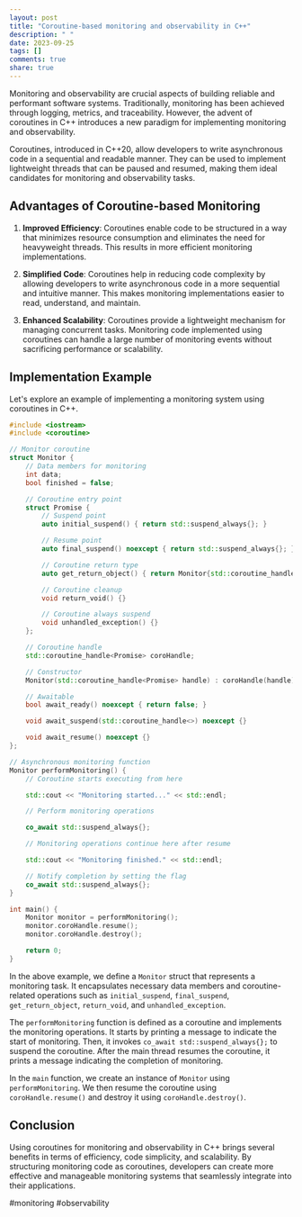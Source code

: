 ```yaml
---
layout: post
title: "Coroutine-based monitoring and observability in C++"
description: " "
date: 2023-09-25
tags: []
comments: true
share: true
---
```


Monitoring and observability are crucial aspects of building reliable and performant software systems. Traditionally, monitoring has been achieved through logging, metrics, and traceability. However, the advent of coroutines in C++ introduces a new paradigm for implementing monitoring and observability.

Coroutines, introduced in C++20, allow developers to write asynchronous code in a sequential and readable manner. They can be used to implement lightweight threads that can be paused and resumed, making them ideal candidates for monitoring and observability tasks.

## Advantages of Coroutine-based Monitoring

1. **Improved Efficiency**: Coroutines enable code to be structured in a way that minimizes resource consumption and eliminates the need for heavyweight threads. This results in more efficient monitoring implementations.

2. **Simplified Code**: Coroutines help in reducing code complexity by allowing developers to write asynchronous code in a more sequential and intuitive manner. This makes monitoring implementations easier to read, understand, and maintain.

3. **Enhanced Scalability**: Coroutines provide a lightweight mechanism for managing concurrent tasks. Monitoring code implemented using coroutines can handle a large number of monitoring events without sacrificing performance or scalability.

## Implementation Example

Let's explore an example of implementing a monitoring system using coroutines in C++.

```cpp
#include <iostream>
#include <coroutine>

// Monitor coroutine
struct Monitor {
    // Data members for monitoring
    int data;
    bool finished = false;

    // Coroutine entry point
    struct Promise {
        // Suspend point
        auto initial_suspend() { return std::suspend_always{}; }

        // Resume point
        auto final_suspend() noexcept { return std::suspend_always{}; }

        // Coroutine return type
        auto get_return_object() { return Monitor{std::coroutine_handle<Promise>::from_promise(*this)}; }

        // Coroutine cleanup
        void return_void() {}

        // Coroutine always suspend
        void unhandled_exception() {}
    };

    // Coroutine handle
    std::coroutine_handle<Promise> coroHandle;

    // Constructor
    Monitor(std::coroutine_handle<Promise> handle) : coroHandle(handle) {}

    // Awaitable
    bool await_ready() noexcept { return false; }

    void await_suspend(std::coroutine_handle<>) noexcept {}

    void await_resume() noexcept {}
};

// Asynchronous monitoring function
Monitor performMonitoring() {
    // Coroutine starts executing from here

    std::cout << "Monitoring started..." << std::endl;

    // Perform monitoring operations

    co_await std::suspend_always{};

    // Monitoring operations continue here after resume

    std::cout << "Monitoring finished." << std::endl;

    // Notify completion by setting the flag
    co_await std::suspend_always{};
}

int main() {
    Monitor monitor = performMonitoring();
    monitor.coroHandle.resume();
    monitor.coroHandle.destroy();

    return 0;
}
```

In the above example, we define a `Monitor` struct that represents a monitoring task. It encapsulates necessary data members and coroutine-related operations such as `initial_suspend`, `final_suspend`, `get_return_object`, `return_void`, and `unhandled_exception`.

The `performMonitoring` function is defined as a coroutine and implements the monitoring operations. It starts by printing a message to indicate the start of monitoring. Then, it invokes `co_await std::suspend_always{};` to suspend the coroutine. After the main thread resumes the coroutine, it prints a message indicating the completion of monitoring.

In the `main` function, we create an instance of `Monitor` using `performMonitoring`. We then resume the coroutine using `coroHandle.resume()` and destroy it using `coroHandle.destroy()`.

## Conclusion

Using coroutines for monitoring and observability in C++ brings several benefits in terms of efficiency, code simplicity, and scalability. By structuring monitoring code as coroutines, developers can create more effective and manageable monitoring systems that seamlessly integrate into their applications.

#monitoring #observability